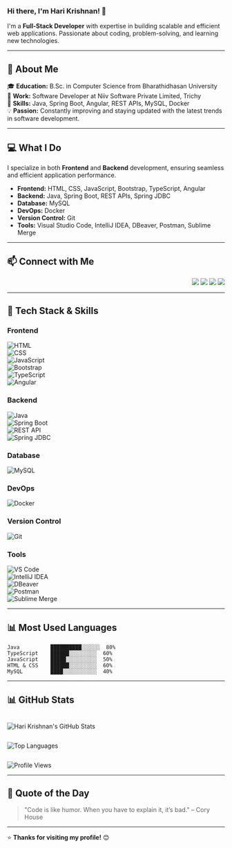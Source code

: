 ### Hi there, I'm Hari Krishnan! 👋  

I'm a **Full-Stack Developer** with expertise in building scalable and efficient web applications. Passionate about coding, problem-solving, and learning new technologies.

---

## 🚀 About Me  

🎓 **Education:** B.Sc. in Computer Science from Bharathidhasan University  
💼 **Work:** Software Developer at Niiv Software Private Limited, Trichy  
🔧 **Skills:** Java, Spring Boot, Angular, REST APIs, MySQL, Docker  
💡 **Passion:** Constantly improving and staying updated with the latest trends in software development.  

---

## 💻 What I Do  

I specialize in both **Frontend** and **Backend** development, ensuring seamless and efficient application performance.  

- **Frontend:** HTML, CSS, JavaScript, Bootstrap, TypeScript, Angular  
- **Backend:** Java, Spring Boot, REST APIs, Spring JDBC  
- **Database:** MySQL  
- **DevOps:** Docker  
- **Version Control:** Git  
- **Tools:** Visual Studio Code, IntelliJ IDEA, DBeaver, Postman, Sublime Merge  

---

## 📫 Connect with Me  

<p align="right">
  <a href="mailto:harikrishnan2001m@gmail.com"><img src="https://img.shields.io/badge/Email-D14836?style=for-the-badge&logo=gmail&logoColor=white"></a>  
  <a href="https://hari-portfolio-fe.vercel.app/"><img src="https://img.shields.io/badge/Portfolio-000000?style=for-the-badge&logo=vercel&logoColor=white"></a>  
  <a href="https://www.linkedin.com/in/harikrishnan-m2001/"><img src="https://img.shields.io/badge/LinkedIn-0077B5?style=for-the-badge&logo=linkedin&logoColor=white"></a>  
  <a href="https://www.instagram.com/hari__051/"><img src="https://img.shields.io/badge/Instagram-E4405F?style=for-the-badge&logo=instagram&logoColor=white"></a>  
</p>

---

## 🚀 Tech Stack & Skills  

### **Frontend**  
![HTML](https://img.shields.io/badge/HTML5-E34F26?style=for-the-badge&logo=html5&logoColor=white)  
![CSS](https://img.shields.io/badge/CSS3-1572B6?style=for-the-badge&logo=css3&logoColor=white)  
![JavaScript](https://img.shields.io/badge/JavaScript-F7DF1E?style=for-the-badge&logo=javascript&logoColor=black)  
![Bootstrap](https://img.shields.io/badge/Bootstrap-563D7C?style=for-the-badge&logo=bootstrap&logoColor=white)  
![TypeScript](https://img.shields.io/badge/TypeScript-3178C6?style=for-the-badge&logo=typescript&logoColor=white)  
![Angular](https://img.shields.io/badge/Angular-DD0031?style=for-the-badge&logo=angular&logoColor=white)  

### **Backend**  
![Java](https://img.shields.io/badge/Java-ED8B00?style=for-the-badge&logo=java&logoColor=white)  
![Spring Boot](https://img.shields.io/badge/Spring%20Boot-6DB33F?style=for-the-badge&logo=spring-boot&logoColor=white)  
![REST API](https://img.shields.io/badge/REST%20APIs-005571?style=for-the-badge&logo=rest&logoColor=white)  
![Spring JDBC](https://img.shields.io/badge/Spring%20JDBC-6DB33F?style=for-the-badge&logo=spring&logoColor=white)  

### **Database**  
![MySQL](https://img.shields.io/badge/MySQL-4479A1?style=for-the-badge&logo=mysql&logoColor=white)  

### **DevOps**  
![Docker](https://img.shields.io/badge/Docker-2496ED?style=for-the-badge&logo=docker&logoColor=white)  

### **Version Control**  
![Git](https://img.shields.io/badge/Git-F05032?style=for-the-badge&logo=git&logoColor=white)  

### **Tools**  
![VS Code](https://img.shields.io/badge/VS%20Code-007ACC?style=for-the-badge&logo=visual-studio-code&logoColor=white)  
![IntelliJ IDEA](https://img.shields.io/badge/IntelliJ%20IDEA-000000?style=for-the-badge&logo=intellij-idea&logoColor=white)  
![DBeaver](https://img.shields.io/badge/DBeaver-372923?style=for-the-badge&logo=dbeaver&logoColor=white)  
![Postman](https://img.shields.io/badge/Postman-FF6C37?style=for-the-badge&logo=postman&logoColor=white)  
![Sublime Merge](https://img.shields.io/badge/Sublime%20Merge-FF9800?style=for-the-badge&logo=sublime-text&logoColor=white)  

---

## 📊 Most Used Languages  

```plaintext
Java          ██████████░░░░░░  80%
TypeScript    ██████░░░░░░░░░  60%
JavaScript    █████░░░░░░░░░░  50%
HTML & CSS    ██████░░░░░░░░░  60%
MySQL         ████░░░░░░░░░░░  40%
```  

---

## 📊 GitHub Stats  

<div style="display: flex; flex-wrap: wrap;">
  <div style="flex: 1; min-width: 300px;">
    <p align="start">
      <img src="https://github-readme-stats.vercel.app/api?username=hari051&show_icons=true&theme=radical&count_private=true&include_all_commits=true" alt="Hari Krishnan's GitHub Stats">
    </p>
  </div>
  <div style="flex: 1; min-width: 300px;">
    <p align="start">
      <img src="https://github-readme-stats.vercel.app/api/top-langs/?username=hari051&layout=compact&theme=radical" alt="Top Languages">
    </p>
  </div>
</div>

<p align="start">
  <img src="https://komarev.com/ghpvc/?username=hari051&color=blue&style=flat" alt="Profile Views">
</p>

---

## 🌟 Quote of the Day  

> "Code is like humor. When you have to explain it, it’s bad." – Cory House  

---

⭐ **Thanks for visiting my profile!** 😊

